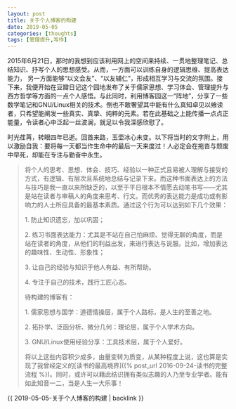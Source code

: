 ```yaml
---
layout: post
title: 关于个人博客的构建
date: 2019-05-05
categories: [thoughts]
tags: [管理提升,写作]
---
```


2015年6月21日，那时的我想到应该利用网上的空间来持续、一贯地整理笔记、总结知识、抒写个人的思想感受。从而，一方面可以训练自身的逻辑思维、提高表达能力， 另一方面能够“以文会友”、“以友辅仁”，形成相互学习与交流的氛围。接下来，我便开始在豆瓣日记这个园地发布了关于儒家思想、学习体会、管理提升与西方哲学等方面的一点个人感悟。与此同时，利用博客园这一“阵地”，分享了一些数学笔记和GNU/Linux相关的技术。倒也不敢奢望其中能有什么真知卓见以飨读者，只希望能阐发一些真实、真挚、纯粹的元素。若在此基础之上能传播一点点正能量，令读者心中泛起一丝波澜，就足以令我深感欣慰了。

时光荏苒，转眼四年已逝。回首来路，玉壶冰心未变。以下将当时的文字附上，用以激励自我：要将每一天都当作生命中的最后一天来度过！人必定会在拖沓与颓废中早死，却能在专注与勤奋中永生。

> 将个人的思考、思想、体会、技巧、经验以一种正式且易被人理解与接受的方式，有逻辑、有层次且系统地总结与记录下来。而这种书面表达上的方法与技巧是我一直以来所缺乏的，以至于平日根本不情愿去动笔书写——尤其是站在读者与审稿人的角度来思考、行文。而优秀的表达能力是成功或有影响力的人士所应具备的最基本素质。通过这个行为可以达到如下几个效果：
>
> 1\. 防止知识遗忘，加以巩固；
>
> 2\. 练习书面表达能力：尤其是不站在自己怕麻烦、觉得无聊的角度，而是站在读者的角度，从他们的利益出发，来进行表达与说服。比如，增加表达的趣味性、生动性、形象性；
>
> 3\. 让自己的经验与知识于他人有益、有所帮助。
>
> 4\. 专注于自己的技术，践行工匠心态。
>
> 待构建的博客有：
>
> 1\. 儒家思想与国学：道德情操层，属于个人路标，是人生的至善之地。
>
> 2\. 拓扑学、泛函分析、微分几何：理论层，属于个人学术方向。
>
> 3\. GNU/Linux使用经验分享：工具技术层，属于个人爱好。
>
> 将以上这些内容积少成多，由量变转为质变，从某种程度上说，这也算是实现了我曾经定义的[读书的最高境界]({% post_url 2016-09-24-读书的完整流程 %})。同时，或许可以藉此结识拥有类似志趣的人乃至专业学者。能有如此知音一二，当是人生一大乐事！

{{ 2019-05-05-关于个人博客的构建 | backlink }}
